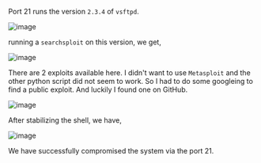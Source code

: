 Port 21 runs the version `2.3.4` of `vsftpd`.

![image](https://github.com/user-attachments/assets/41947fb3-4191-4972-b14c-366a93a17aae)

running a `searchsploit` on this version, we get, 

![image](https://github.com/user-attachments/assets/d98a068a-8320-4f10-ac47-4c1816a2ab97)

There are 2 exploits available here. I didn't want to use `Metasploit` and the other python script did not seem to work. So I had to do some googleing to find a public exploit. And luckily I found one on GitHub.

![image](https://github.com/user-attachments/assets/a9b18c10-a411-45e0-b34f-ad3e29798442)

After stabilizing the shell,  we have,

![image](https://github.com/user-attachments/assets/7d79c60c-64d5-4239-9af5-5ed1406af5b5)

We have successfully compromised the system via the port 21.
